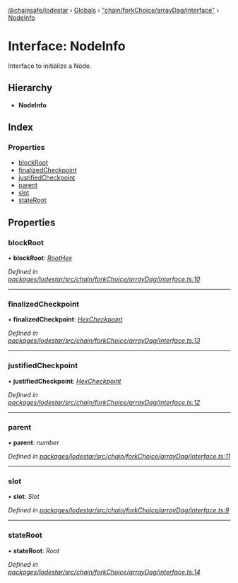 [@chainsafe/lodestar](../README.md) › [Globals](../globals.md) › ["chain/forkChoice/arrayDag/interface"](../modules/_chain_forkchoice_arraydag_interface_.md) › [NodeInfo](_chain_forkchoice_arraydag_interface_.nodeinfo.md)

# Interface: NodeInfo

Interface to initialize a Node.

## Hierarchy

* **NodeInfo**

## Index

### Properties

* [blockRoot](_chain_forkchoice_arraydag_interface_.nodeinfo.md#blockroot)
* [finalizedCheckpoint](_chain_forkchoice_arraydag_interface_.nodeinfo.md#finalizedcheckpoint)
* [justifiedCheckpoint](_chain_forkchoice_arraydag_interface_.nodeinfo.md#justifiedcheckpoint)
* [parent](_chain_forkchoice_arraydag_interface_.nodeinfo.md#parent)
* [slot](_chain_forkchoice_arraydag_interface_.nodeinfo.md#slot)
* [stateRoot](_chain_forkchoice_arraydag_interface_.nodeinfo.md#stateroot)

## Properties

###  blockRoot

• **blockRoot**: *[RootHex](../modules/_chain_forkchoice_interface_.md#roothex)*

*Defined in [packages/lodestar/src/chain/forkChoice/arrayDag/interface.ts:10](https://github.com/ChainSafe/lodestar/blob/ad14d42a9/packages/lodestar/src/chain/forkChoice/arrayDag/interface.ts#L10)*

___

###  finalizedCheckpoint

• **finalizedCheckpoint**: *[HexCheckpoint](_chain_forkchoice_interface_.hexcheckpoint.md)*

*Defined in [packages/lodestar/src/chain/forkChoice/arrayDag/interface.ts:13](https://github.com/ChainSafe/lodestar/blob/ad14d42a9/packages/lodestar/src/chain/forkChoice/arrayDag/interface.ts#L13)*

___

###  justifiedCheckpoint

• **justifiedCheckpoint**: *[HexCheckpoint](_chain_forkchoice_interface_.hexcheckpoint.md)*

*Defined in [packages/lodestar/src/chain/forkChoice/arrayDag/interface.ts:12](https://github.com/ChainSafe/lodestar/blob/ad14d42a9/packages/lodestar/src/chain/forkChoice/arrayDag/interface.ts#L12)*

___

###  parent

• **parent**: *number*

*Defined in [packages/lodestar/src/chain/forkChoice/arrayDag/interface.ts:11](https://github.com/ChainSafe/lodestar/blob/ad14d42a9/packages/lodestar/src/chain/forkChoice/arrayDag/interface.ts#L11)*

___

###  slot

• **slot**: *Slot*

*Defined in [packages/lodestar/src/chain/forkChoice/arrayDag/interface.ts:9](https://github.com/ChainSafe/lodestar/blob/ad14d42a9/packages/lodestar/src/chain/forkChoice/arrayDag/interface.ts#L9)*

___

###  stateRoot

• **stateRoot**: *Root*

*Defined in [packages/lodestar/src/chain/forkChoice/arrayDag/interface.ts:14](https://github.com/ChainSafe/lodestar/blob/ad14d42a9/packages/lodestar/src/chain/forkChoice/arrayDag/interface.ts#L14)*
